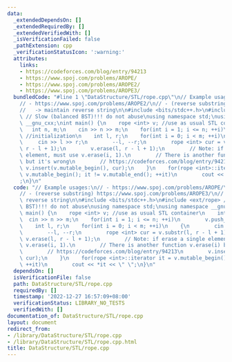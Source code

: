 ```yaml
---
data:
  _extendedDependsOn: []
  _extendedRequiredBy: []
  _extendedVerifiedWith: []
  _isVerificationFailed: false
  _pathExtension: cpp
  _verificationStatusIcon: ':warning:'
  attributes:
    links:
    - https://codeforces.com/blog/entry/94213
    - https://www.spoj.com/problems/AROPE/
    - https://www.spoj.com/problems/AROPE2/
    - https://www.spoj.com/problems/AROPE3/
  bundledCode: "#line 1 \"DataStructure/STL/rope.cpp\"\n// Example usages:\n// - https://www.spoj.com/problems/AROPE/\n\
    // - https://www.spoj.com/problems/AROPE2/\n// - (reverse substring) https://www.spoj.com/problems/AROPE3/\n\
    //   -> maintain reverse string\n\n#include <bits/stdc++.h>\n#include <ext/rope>\
    \ // Slow (balanced BST)!!! do not abuse\nusing namespace std;\nusing namespace\
    \ __gnu_cxx;\nint main() {\n    rope <int> v; //use as usual STL container\n \
    \   int n, m;\n    cin >> n >> m;\n    for(int i = 1; i <= n; ++i)\n        v.push_back(i);\
    \ //initialization\n    int l, r;\n    for(int i = 0; i < m; ++i)\n    {\n   \
    \     cin >> l >> r;\n        --l, --r;\n        rope <int> cur = v.substr(l,\
    \ r - l + 1);\n        v.erase(l, r - l + 1);\n        // Note: if erase a single\
    \ element, must use v.erase(i, 1).\n        // There is another function v.erase(i)\
    \ but it's wrong\n        // https://codeforces.com/blog/entry/94213\n       \
    \ v.insert(v.mutable_begin(), cur);\n    }\n    for(rope <int>::iterator it =\
    \ v.mutable_begin(); it != v.mutable_end(); ++it)\n        cout << *it << \" \"\
    ;\n}\n"
  code: "// Example usages:\n// - https://www.spoj.com/problems/AROPE/\n// - https://www.spoj.com/problems/AROPE2/\n\
    // - (reverse substring) https://www.spoj.com/problems/AROPE3/\n//   -> maintain\
    \ reverse string\n\n#include <bits/stdc++.h>\n#include <ext/rope> // Slow (balanced\
    \ BST)!!! do not abuse\nusing namespace std;\nusing namespace __gnu_cxx;\nint\
    \ main() {\n    rope <int> v; //use as usual STL container\n    int n, m;\n  \
    \  cin >> n >> m;\n    for(int i = 1; i <= n; ++i)\n        v.push_back(i); //initialization\n\
    \    int l, r;\n    for(int i = 0; i < m; ++i)\n    {\n        cin >> l >> r;\n\
    \        --l, --r;\n        rope <int> cur = v.substr(l, r - l + 1);\n       \
    \ v.erase(l, r - l + 1);\n        // Note: if erase a single element, must use\
    \ v.erase(i, 1).\n        // There is another function v.erase(i) but it's wrong\n\
    \        // https://codeforces.com/blog/entry/94213\n        v.insert(v.mutable_begin(),\
    \ cur);\n    }\n    for(rope <int>::iterator it = v.mutable_begin(); it != v.mutable_end();\
    \ ++it)\n        cout << *it << \" \";\n}\n"
  dependsOn: []
  isVerificationFile: false
  path: DataStructure/STL/rope.cpp
  requiredBy: []
  timestamp: '2022-12-27 16:57:09+08:00'
  verificationStatus: LIBRARY_NO_TESTS
  verifiedWith: []
documentation_of: DataStructure/STL/rope.cpp
layout: document
redirect_from:
- /library/DataStructure/STL/rope.cpp
- /library/DataStructure/STL/rope.cpp.html
title: DataStructure/STL/rope.cpp
---
```

